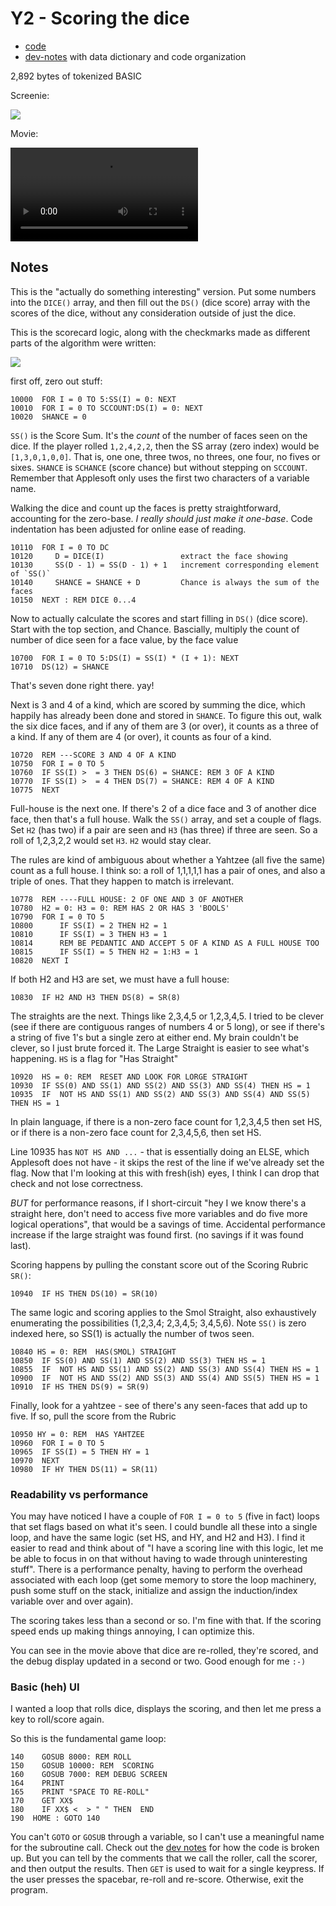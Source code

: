 # Y2 - Scoring the dice

* [code](../version-history/y2.bas)
* [dev-notes](../dev-notes.md) with data dictionary and code organization

2,892 bytes of tokenized BASIC

Screenie:

![](../assets/y2.png)

Movie:

![](assets/y2.mov)


## Notes

This is the "actually do something interesting" version.  Put some numbers into 
the `DICE()` array, and then fill out the `DS()` (dice score) array with the scores
of the dice, without any consideration outside of just the dice.

This is the scorecard logic, along with the checkmarks made as different parts of
the algorithm were written:

![](../assets/scorecard.jpg)

first off, zero out stuff:

```basic
10000  FOR I = 0 TO 5:SS(I) = 0: NEXT 
10010  FOR I = 0 TO SCCOUNT:DS(I) = 0: NEXT 
10020  SHANCE = 0
```

`SS()` is the Score Sum.  It's the *count* of the number of faces seen
on the dice.  If the player rolled `1,2,4,2,2`, then the SS array
(zero index) would be `[1,3,0,1,0,0]`. That is, one one, three twos,
no threes, one four, no fives or sixes.  `SHANCE` is `SCHANCE` (score
chance) but without stepping on `SCCOUNT`.  Remember that Applesoft
only uses the first two characters of a variable name.

Walking the dice and count up the faces is pretty straightforward, accounting for the
zero-base. _I really should just make it one-base_.  Code indentation has been
adjusted for online ease of reading.

```basic
10110  FOR I = 0 TO DC
10120     D = DICE(I)                 extract the face showing
10130     SS(D - 1) = SS(D - 1) + 1   increment corresponding element of `SS()`
10140     SHANCE = SHANCE + D         Chance is always the sum of the faces
10150  NEXT : REM DICE 0...4
```

Now to actually calculate the scores and start filling in `DS()` (dice score). Start
with the top section, and Chance. Bascially, multiply the count of number of dice 
seen for a face value, by the face value

```basic
10700  FOR I = 0 TO 5:DS(I) = SS(I) * (I + 1): NEXT 
10710  DS(12) = SHANCE
```

That's seven done right there.  yay!

Next is 3 and 4 of a kind, which are scored by summing the dice, which happily
has already been done and stored in `SHANCE`.  To figure this out, walk the
six dice faces, and if any of them are 3 (or over), it counts as a three of a kind.
If any of them are 4 (or over), it counts as four of a kind.

```basic
10720  REM ---SCORE 3 AND 4 OF A KIND
10750  FOR I = 0 TO 5
10760  IF SS(I) >  = 3 THEN DS(6) = SHANCE: REM 3 OF A KIND
10770  IF SS(I) >  = 4 THEN DS(7) = SHANCE: REM 4 OF A KIND
10775  NEXT 
```

Full-house is the next one.  If there's 2 of a dice face and 3 of another dice face,
then that's a full house.  Walk the `SS()` array, and set a couple of flags.
Set `H2` (has two) if a pair are seen and `H3` (has three) if three are seen.
So a roll of 1,2,3,2,2 would set `H3`. `H2` would stay clear.

The rules are kind of ambiguous about whether a Yahtzee (all five the same) count as
a full house. I think so: a roll of 1,1,1,1,1 has a pair of ones, and also a triple
of ones. That they happen to match is irrelevant.

```basic
10778  REM ----FULL HOUSE: 2 OF ONE AND 3 OF ANOTHER
10780  H2 = 0: H3 = 0: REM HAS 2 OR HAS 3 'BOOLS'
10790  FOR I = 0 TO 5
10800      IF SS(I) = 2 THEN H2 = 1
10810      IF SS(I) = 3 THEN H3 = 1
10814      REM BE PEDANTIC AND ACCEPT 5 OF A KIND AS A FULL HOUSE TOO
10815      IF SS(I) = 5 THEN H2 = 1:H3 = 1
10820  NEXT I
```

If both H2 and H3 are set, we must have a full house:

```basic
10830  IF H2 AND H3 THEN DS(8) = SR(8)
```

The straights are the next.  Things like 2,3,4,5 or 1,2,3,4,5. I tried to
be clever (see if there are contiguous ranges of numbers 4 or 5 long), or see
if there's a string of five 1's but a single zero at either end.  My brain
couldn't be clever, so I just brute forced it.  The Large Straight is easier to see
what's happening.  `HS` is a flag for "Has Straight"

```basic
10920  HS = 0: REM  RESET AND LOOK FOR LORGE STRAIGHT
10930  IF SS(0) AND SS(1) AND SS(2) AND SS(3) AND SS(4) THEN HS = 1
10935  IF  NOT HS AND SS(1) AND SS(2) AND SS(3) AND SS(4) AND SS(5) THEN HS = 1
```

In plain language, if there is a non-zero face count for 1,2,3,4,5 then set HS,
or if there is a non-zero face count for 2,3,4,5,6, then set HS.

Line 10935 has `NOT HS AND ...` - that is essentially doing an ELSE, which Applesoft
does not have - it skips the rest of the line if we've already set the flag.  Now that
I'm looking at this with fresh(ish) eyes, I think I can drop that check and not
lose correctness.

*BUT* for performance reasons, if I short-circuit "hey I we know there's a straight here,
don't need to access five more variables and do five more logical operations", that would 
be a savings of time.  Accidental performance increase if the large straight was found
first. (no savings if it was found last).  

Scoring happens by pulling the constant score out of the Scoring Rubric `SR()`:

```basic
10940  IF HS THEN DS(10) = SR(10)
```


The same logic and scoring applies to the Smol Straight, also exhaustively
enumerating the possibilities (1,2,3,4; 2,3,4,5; 3,4,5,6).  Note `SS()` is zero
indexed here, so SS(1) is actually the number of twos seen.

```basic
10840 HS = 0: REM  HAS(SMOL) STRAIGHT
10850  IF SS(0) AND SS(1) AND SS(2) AND SS(3) THEN HS = 1
10855  IF  NOT HS AND SS(1) AND SS(2) AND SS(3) AND SS(4) THEN HS = 1
10900  IF  NOT HS AND SS(2) AND SS(3) AND SS(4) AND SS(5) THEN HS = 1
10910  IF HS THEN DS(9) = SR(9)
```

Finally, look for a yahtzee - see of there's any seen-faces that add up to five.
If so, pull the score from the Rubric

```
10950 HY = 0: REM  HAS YAHTZEE
10960  FOR I = 0 TO 5
10965  IF SS(I) = 5 THEN HY = 1
10970  NEXT 
10980  IF HY THEN DS(11) = SR(11)
```

### Readability vs performance

You may have noticed I have a couple of `FOR I = 0 to 5` (five in fact) loops that
set flags based on what it's seen. I could bundle all these into a single loop, and 
have the same logic  (set HS, and HY, and H2 and H3).  I find it easier to read and
think about of "I have a scoring line with this logic, let me be able to focus in
on that without having to wade through uninteresting stuff".  There is a performance
penalty, having to perform the overhead associated with each loop (get some memory
to store the loop machinery, push some stuff on the stack, initialize and assign the
induction/index variable over and over again).

The scoring takes less than a second
or so. I'm fine with that. If the scoring speed ends up making things annoying, I can
optimize this.

You can see in the movie above that dice are re-rolled, they're
scored, and the debug display updated in a second or two.  Good enough for me `:-)`


### Basic (heh) UI

I wanted a loop that rolls dice, displays the scoring, and then let me press a key
to roll/score again.

So this is the fundamental game loop:

```basic
140    GOSUB 8000: REM ROLL
150    GOSUB 10000: REM  SCORING
160    GOSUB 7000: REM DEBUG SCREEN
164    PRINT 
165    PRINT "SPACE TO RE-ROLL"
170    GET XX$
180    IF XX$ <  > " " THEN  END 
190  HOME : GOTO 140
```

You can't `GOTO` or `GOSUB` through a variable, so I can't use a meaningful name
for the subroutine call.  Check out the [dev notes](../dev-notes.md) for how the
code is broken up.  But you can tell by the comments that we call the roller,
call the scorer, and then output the results.  Then `GET` is used to wait for a single
keypress.  If the user presses the spacebar, re-roll and re-score. Otherwise, exit the
program.

